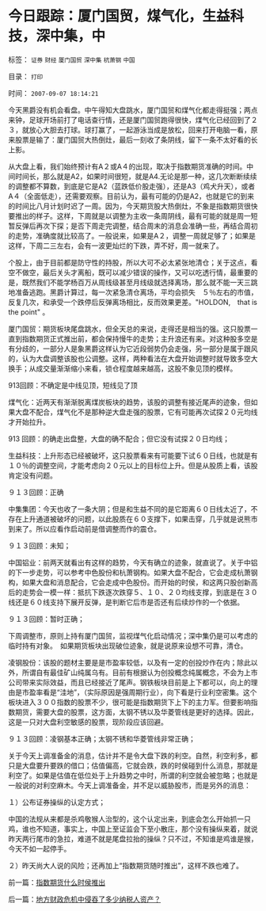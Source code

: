 # 今日跟踪：厦门国贸，煤气化，生益科技，深中集，中

标签： `证券` `财经` `厦门国贸` `深中集` `杭萧钢` `中国` 

目录： `打印`

时间： `2007-09-07 18:14:21`

今天黑爵没有机会看盘。中午得知大盘跳水，厦门国贸和煤气化都走得挺强；两点来钟，足球开场前打了电话查行情，还是厦门国贸跑得很快，煤气化已经回到了２３，就放心大胆去打球。球打赢了，一起游泳当成是放松，回来打开电脑一看，原来股票是输了：厦门国贸大热倒灶，最后一刻收了条阴线，留下一条不太好看的长上影。

从大盘上看，我们始终预计有A２或A４的出现，取决于指数期货准确的时间。中间时间长，那么就是A2，如果时间很短，就是A4.无论是那一种，这几次断断续续的调整都不算数，到底是它是A2（蓝跌低价股走强），还是A3（鸡犬升天），或者A４（全面低走），还需要观察。目前认为，最有可能的仍是A2，也就是它的到来的时间比八月计划时迟了一周。因为，今天期货股大热倒灶，不象是指数期货很快要推出的样子。这样，下周就是以调整为主收一条周阴线，最有可能的就是周一短暂反弹后再次下探；是否下周走完调整，结合周末的消息会准确一些，再结合周初的走势，准确度就比较高了。一般说来，如果是A２，调整一周就足够了；如果是这样，下周二三左右，会有一波更灿烂的下跌，弄不好，周一就来了。

个股上，由于目前都是防守性的持股，所以大可不必太紧张地清仓；关于这点，看空不做空，最后关头才离船，既可以减少错误的操作，又可以吃透行情，最重要的是，既然我们不能学杨百万从周线级甚至月线级就选择离场，那么就不能一天三跳地准备逃跑。黑爵计算过，每一次紧急清仓离场，平均会损失　５％左右的市值，反复几次，和承受一个跌停后反弹离场相比，反而效果更差。"HOLDON,　that is the point" 。

厦门国贸：期货板块尾盘跳水，但全天总的来说，走得还是相当的强。这只股票一直到指数期货正式推出前，都会保持慢牛的走势；主升浪还有来。对这种股多空是有分歧的，一部分人是象黑爵这样认为它近段弱势仍会走强，另一部分是属于跟风的，认为大盘调整该股也公调整。这样，两种看法在大盘开始调整时就导致多空大换手；从成交量渐渐缩小来看，锁仓程度越来越高，这股不象见顶的模样。

913回顾：不确定是中线见顶，短线见了顶

煤气化：近两天有渐渐脱离煤炭板块的趋势，该股的调整有接近尾声的迹象，但如果大盘不配合，煤气化不是那种逆大盘走强的股票，它有可能再次试探２０元均线才开始拉升。

913 回顾：的确走出盘整，大盘的确不配合；但它没有试探２０日均线；

生益科技：上升形态已经被破坏，这只股票看来有可能要下试６０日线，也就是有１０％的调整空间，才能考虑向２０元以上的目标位上升。但是从股质上看，该股肯定没有问题。

９１３回顾：正确

中集集团：今天也收了一条大阴；但是和生益不同的是它距离６０日线太近了，不存在上升通道被破坏的问题，以此股质在６０支撑下，如果击穿，几乎就是说熊市到来了。所以应看作启动前是借调整而作的震仓。

９１３回顾：未知；

中国铝业：前两天就看出有这样的趋势，今天有确立的迹象，就直说了。关于中铝的下一步走势，可以参考中色股份和杭萧钢构。如果大盘不配合，它会走成杭萧钢构，如果大盘和消息配合，它会走成中色股份。而开始的时侯，和这两只股创新高后的走势会一模一样：抵抗下跌逐次跌穿５、１０、２０均线支撑，到底是在３０线还是６０线支持下展开反弹，是判断它后市是否还有后续炒作的一个依据。

９１３回顾：暂时正确；

下周调整市，原则上持有厦门国贸，监视煤气化启动情况；深中集仍是可以考虑的临时持有对象。　如果期货板块出现破位迹象，就是说原来设想不可靠，清仓。

凌钢股份：该股的题材主要是是市盈率较低，以及有一定的创投炒作在内；除此以外，所谓自有最佳矿山纯属乌有。目前有根据认为创投概念纯属概念，不会为上市公司带来实际效益，而且已经接近了尾声。钢铁板块目前是上下都可以，向上的理由是市盈率看是“洼地”，（实际原因是强周期行业），向下看是行业利空密集。这个板块进入３００指数的股票不少，很可能是指数期货下上下的主力军。但要影响指数期货，需要大盘的股票，这方面，太钢不锈以及华菱管线是更好的选择。因此，这是一只对大盘利空敏感的股票，现阶段应该回避。

９１３回顾：凌钢基本正确；太钢不锈和华菱管线非常正确；

关于今天上调准备金的消息，估计并不是令大盘下跌的利空。自然，利空利多，都只是大盘要升要跌的借口；估值偏高，它就会跌，跌的时侯碰到什么消息，那就是利空了。如果是估值在低位处于上升趋势之中时，所谓的利空就会被忽略；也就是一般说的对利空麻木。今天上调准备金，并不足以威胁股市，而是另外的消息：

１）公布证券操纵的认定方式；

中国的法规从来都是杀鸡敬猴人治型的，这个认定出来，到底会怎么开始抓一只鸡，谁也不知道，事实上，中国上至证监会下至小散庄，那个没有操纵来着，就说昨天两行尾市的急拉，难道不就是尾盘拉抬的操纵？只不过，不知谁是鸡谁是猴，今天不如一起停手。

２）昨天尚大人说的风险；还再加上“指数期货随时推出”，这样不跌也难了。



前一篇：[指数期货什么时侯推出](../../../2007/9/6/指数期货什么时侯推出.md)

后一篇：[地方财政危机中侵吞了多少纳税人资产？](../../../2007/9/7/地方财政危机中侵吞了多少纳税人资产？.md)